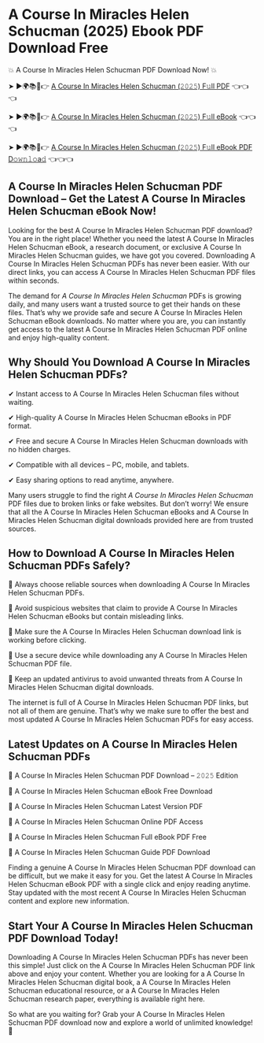 # A Course In Miracles Helen Schucman (2025) Ebook PDF Download Free

💥 A Course In Miracles Helen Schucman PDF Download Now! 💥

➤ ►🌍📚📱👉 [A Course In Miracles Helen Schucman (𝟸𝟶𝟸𝟻) F𝚞ll PDF](https://getpdf.xyz/a-course-in-miracles-helen-schucman) 👈👈👈


➤ ►🌍📚📱👉 [A Course In Miracles Helen Schucman (𝟸𝟶𝟸𝟻) F𝚞ll eBook](https://getpdf.xyz/a-course-in-miracles-helen-schucman) 👈👈👈


➤ ►🌍📚📱👉 [A Course In Miracles Helen Schucman (𝟸𝟶𝟸𝟻) F𝚞ll eBook PDF D𝚘𝚠𝚗𝚕𝚘a𝚍](https://getpdf.xyz/a-course-in-miracles-helen-schucman) 👈👈👈


## A Course In Miracles Helen Schucman PDF Download – Get the Latest A Course In Miracles Helen Schucman eBook Now!

Looking for the best A Course In Miracles Helen Schucman PDF download? You are in the right place! Whether you need the latest A Course In Miracles Helen Schucman eBook, a research document, or exclusive A Course In Miracles Helen Schucman guides, we have got you covered. Downloading A Course In Miracles Helen Schucman PDFs has never been easier. With our direct links, you can access A Course In Miracles Helen Schucman PDF files within seconds.

The demand for *A Course In Miracles Helen Schucman* PDFs is growing daily, and many users want a trusted source to get their hands on these files. That’s why we provide safe and secure A Course In Miracles Helen Schucman eBook downloads. No matter where you are, you can instantly get access to the latest A Course In Miracles Helen Schucman PDF online and enjoy high-quality content.

## Why Should You Download A Course In Miracles Helen Schucman PDFs?

✔ Instant access to A Course In Miracles Helen Schucman files without waiting.

✔ High-quality A Course In Miracles Helen Schucman eBooks in PDF format.

✔ Free and secure A Course In Miracles Helen Schucman downloads with no hidden charges.

✔ Compatible with all devices – PC, mobile, and tablets.

✔ Easy sharing options to read anytime, anywhere.

Many users struggle to find the right *A Course In Miracles Helen Schucman* PDF files due to broken links or fake websites. But don’t worry! We ensure that all the A Course In Miracles Helen Schucman eBooks and A Course In Miracles Helen Schucman digital downloads provided here are from trusted sources.

## How to Download A Course In Miracles Helen Schucman PDFs Safely?

📌 Always choose reliable sources when downloading A Course In Miracles Helen Schucman PDFs.

📌 Avoid suspicious websites that claim to provide A Course In Miracles Helen Schucman eBooks but contain misleading links.

📌 Make sure the A Course In Miracles Helen Schucman download link is working before clicking.

📌 Use a secure device while downloading any A Course In Miracles Helen Schucman PDF file.

📌 Keep an updated antivirus to avoid unwanted threats from A Course In Miracles Helen Schucman digital downloads.

The internet is full of A Course In Miracles Helen Schucman PDF links, but not all of them are genuine. That’s why we make sure to offer the best and most updated A Course In Miracles Helen Schucman PDFs for easy access.

## Latest Updates on A Course In Miracles Helen Schucman PDFs

🔹 A Course In Miracles Helen Schucman PDF Download – 𝟸𝟶𝟸𝟻 Edition

🔹 A Course In Miracles Helen Schucman eBook Free Download

🔹 A Course In Miracles Helen Schucman Latest Version PDF

🔹 A Course In Miracles Helen Schucman Online PDF Access

🔹 A Course In Miracles Helen Schucman Full eBook PDF Free

🔹 A Course In Miracles Helen Schucman Guide PDF Download

Finding a genuine A Course In Miracles Helen Schucman PDF download can be difficult, but we make it easy for you. Get the latest A Course In Miracles Helen Schucman eBook PDF with a single click and enjoy reading anytime. Stay updated with the most recent A Course In Miracles Helen Schucman content and explore new information.

## Start Your A Course In Miracles Helen Schucman PDF Download Today!

Downloading A Course In Miracles Helen Schucman PDFs has never been this simple! Just click on the A Course In Miracles Helen Schucman PDF link above and enjoy your content. Whether you are looking for a A Course In Miracles Helen Schucman digital book, a A Course In Miracles Helen Schucman educational resource, or a A Course In Miracles Helen Schucman research paper, everything is available right here.

So what are you waiting for? Grab your A Course In Miracles Helen Schucman PDF download now and explore a world of unlimited knowledge! 🚀